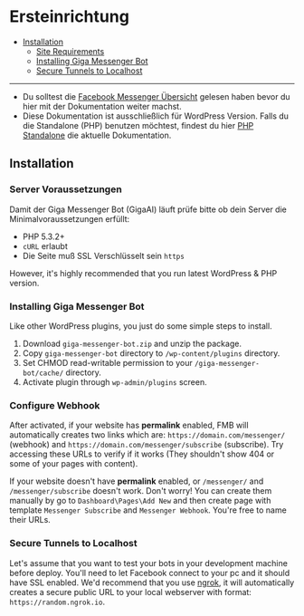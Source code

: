 # Ersteinrichtung
- [Installation](#installation)
	- [Site Requirements](#site-requirements)
	- [Installing Giga Messenger Bot](#installing-giga-messenger-bot)
	- [Secure Tunnels to Localhost](#secure-tunnels-to-localhost)

***
> 
- Du solltest die [Facebook Messenger Übersicht](https://developers.facebook.com/docs/messenger-platform/product-overview) gelesen haben bevor du hier mit der Dokumentation weiter machst.
- Diese Dokumentation ist ausschließlich für WordPress Version. Falls du die Standalone (PHP) benutzen möchtest, findest du hier [PHP Standalone](/docs/standalone) die aktuelle Dokumentation.

<a name="installation"></a>
## Installation

<a name="site-requirements"></a>
### Server Voraussetzungen
Damit der Giga Messenger Bot (GigaAI) läuft prüfe bitte ob dein Server die Minimalvoraussetzungen erfüllt:

- PHP 5.3.2+
- `cURL` erlaubt
- Die Seite muß SSL Verschlüsselt sein `https`

However, it's highly recommended that you run latest WordPress & PHP version.

<a name="installing-giga-messenger-bot"></a>
### Installing Giga Messenger Bot

Like other WordPress plugins, you just do some simple steps to install.

1. Download `giga-messenger-bot.zip` and unzip the package.
1. Copy `giga-messenger-bot` directory to `/wp-content/plugins` directory.
1. Set CHMOD read-writable permission to your `/giga-messenger-bot/cache/` directory.
1. Activate plugin through `wp-admin/plugins` screen.

<a name="configure-webhook"></a>
### Configure Webhook
After activated, if your website has **permalink** enabled, FMB will automatically creates two links which are: `https://domain.com/messenger/` (webhook) and `https://domain.com/messenger/subscribe` (subscribe). Try accessing these URLs to verify if it works (They shouldn't show 404 or some of your pages with content).

If your website doesn't have **permalink** enabled, or `/messenger/` and `/messenger/subscribe` doesn't work. Don't worry! You can create them manually by go to `Dashboard\Pages\Add New` and then create page with template `Messenger Subscribe` and `Messenger Webhook`. You're free to name their URLs.

<a name="secure-tunnels-to-localhost"></a>
### Secure Tunnels to Localhost
Let's assume that you want to test your bots in your development machine before deploy. You'll need to let Facebook connect to your pc and it should have SSL enabled. We'd recommend that you use [ngrok](https://ngrok.com), it will automatically creates a secure public URL to your local webserver with format: `https://random.ngrok.io`.
